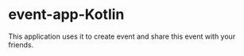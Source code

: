 # event-app-Kotlin
This application uses it to create event and share this event with your friends.
